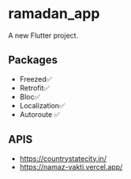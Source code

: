 # ramadan_app

A new Flutter project.

## Packages

- Freezed✅
- Retrofit✅
- Bloc✅
- Localization✅
- Autoroute ✅

## APIS

- https://countrystatecity.in/
- https://namaz-vakti.vercel.app/
